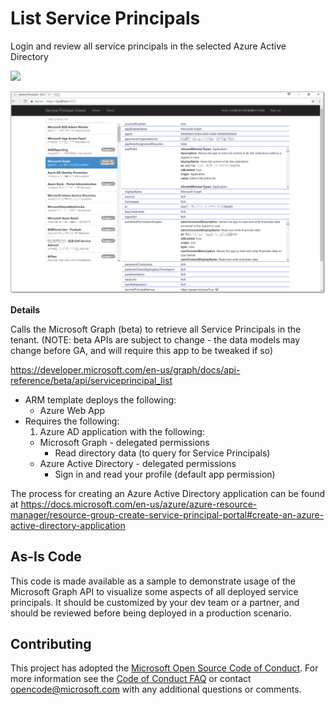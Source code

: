 # List Service Principals
Login and review all service principals in the selected Azure Active Directory

<a href="https://portal.azure.com/#create/Microsoft.Template/uri/https%3A%2F%2Fraw.githubusercontent.com%2Fbretthackermsft%2Flist-service-principals%2Fmaster%2Fazuredeploy.json" target="_blank"><img src="http://azuredeploy.net/deploybutton.png"/></a>


  ![alt text][App1]

__Details__

Calls the Microsoft Graph (beta) to retrieve all Service Principals in the tenant. (NOTE: beta APIs are subject to change - the data models may change before GA, and will require this app to be tweaked if so)

https://developer.microsoft.com/en-us/graph/docs/api-reference/beta/api/serviceprincipal_list

* ARM template deploys the following:
  * Azure Web App
* Requires the following:
  1. Azure AD application with the following:
    * Microsoft Graph - delegated permissions
      * Read directory data (to query for Service Principals)
    * Azure Active Directory - delegated permissions
      * Sign in and read your profile (default app permission)

The process for creating an Azure Active Directory application can be found at https://docs.microsoft.com/en-us/azure/azure-resource-manager/resource-group-create-service-principal-portal#create-an-azure-active-directory-application

## As-Is Code

This code is made available as a sample to demonstrate usage of the Microsoft Graph API to visualize some aspects of all deployed service principals. It should be customized by your dev team or a partner, and should be reviewed before being deployed in a production scenario.

## Contributing

This project has adopted the [Microsoft Open Source Code of Conduct](https://opensource.microsoft.com/codeofconduct/). For more information see the [Code of Conduct FAQ](https://opensource.microsoft.com/codeofconduct/faq/) or contact [opencode@microsoft.com](mailto:opencode@microsoft.com) with any additional questions or comments.


[App1]: ./Images/Homepage.jpg "Home Page"